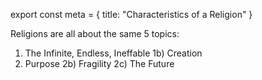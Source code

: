 export const meta = {
title: "Characteristics of a Religion"
}

Religions are all about the same 5 topics:

1. The Infinite, Endless, Ineffable
   1b) Creation
2. Purpose
   2b) Fragility
   2c) The Future
